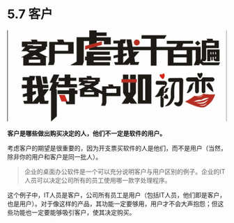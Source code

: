 # 5.7 客户

![客户](images/customer.jpg)

**客户是哪些做出购买决定的人，他们不一定是软件的用户。**

考虑客户的期望是很重要的，因为开支票买软件的人是他们，而不是用户（当然，除非你的用户和客户是同一批人）。

> 企业的桌面办公软件是一个可以充分说明客户与用户区别的例子。企业的IT人员可以决定公司所有的员工使用哪一款字处理程序。

这个例子中，IT人员是客户，公司所有员工是用户（包括IT人员，他们即是客户，也是用户）。对于像这样的产品，其功能一定要够用，用户才不会大声抱怨；但这些功能也一定要能够吸引客户，使其决定购买。